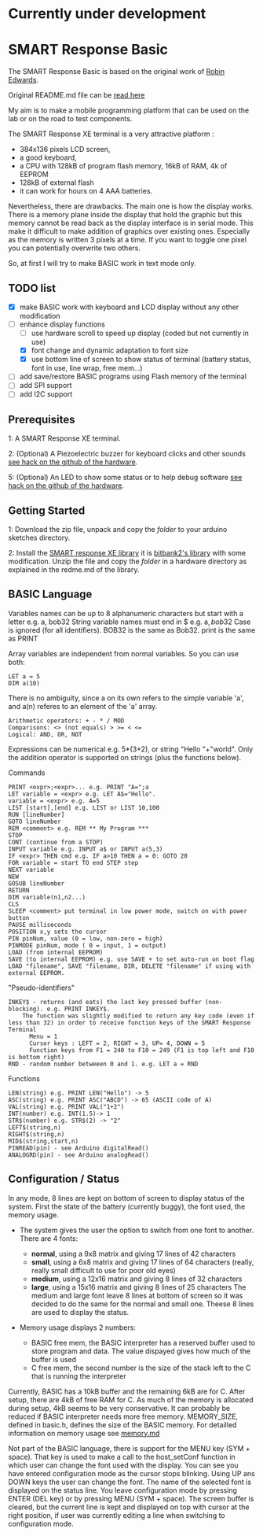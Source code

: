 
# Currently under development

SMART Response Basic
=============

The SMART Response Basic is based on the original work of [Robin Edwards](https://github.com/robinhedwards/ArduinoBASIC).

Original README.md file can be [read here](README_original.md)

My aim is to make a mobile programming platform that can be used on the lab or on the road to test components.

The SMART Response XE terminal is a very attractive platform :
* 384x136 pixels LCD screen,
* a good keyboard,
* a CPU with 128kB of program flash memory, 16kB of RAM, 4k of EEPROM
* 128kB of external flash
* it can work for hours on 4 AAA batteries.

Nevertheless, there are drawbacks. The main one is how the display works. There is a memory plane inside the display that hold the graphic but this memory cannot be read back as the display interface is in serial mode. This make it difficult to make addition of graphics over existing ones. Especially as the memory is written 3 pixels at a time. If you want to toggle one pixel you can potentially overwrite two others.

So, at first I will try to make BASIC work in text mode only.

TODO list
----------
- [x] make BASIC work with keyboard and LCD display without any other modification
- [ ] enhance display functions
  - [ ] use hardware scroll to speed up display (coded but not currently in use)
  - [x] font change and dynamic adaptation to font size
  - [x] use bottom line of screen to show status of terminal (battery status, font in use, line wrap, free mem...)
- [ ] add save/restore BASIC programs using Flash memory of the terminal
- [ ] add SPI support
- [ ] add I2C support

Prerequisites
-------------
1: A SMART Response XE terminal.

2: (Optional) A Piezoelectric buzzer for keyboard clicks and other sounds [see hack on the github of the hardware](https://github.com/fdufnews/SMART-Response-XE-schematics).

5: (Optional) An LED to show some status or to help debug software [see hack on the github of the hardware](https://github.com/fdufnews/SMART-Response-XE-schematics).

Getting Started
---------------
1: Download the zip file, unpack and copy the *folder* to your arduino sketches directory.

2: Install the [SMART response XE library](https://github.com/fdufnews/SMART-Response-XE-Low_level) it is [bitbank2's library](https://github.com/bitbank2/SmartResponseXE) with some modification. Unzip the file and copy the *folder* in a hardware directory as explained in the redme.md of the library.


BASIC Language
--------------
Variables names can be up to 8 alphanumeric characters but start with a letter e.g. a, bob32
String variable names must end in $ e.g. a$, bob32$
Case is ignored (for all identifiers). BOB32 is the same as Bob32. print is the same as PRINT

Array variables are independent from normal variables. So you can use both:
```
LET a = 5
DIM a(10)
```
There is no ambiguity, since a on its own refers to the simple variable 'a', and a(n) referes to an element of the 'a' array.

```
Arithmetic operators: + - * / MOD
Comparisons: <> (not equals) > >= < <=
Logical: AND, OR, NOT
```

Expressions can be numerical e.g. 5*(3+2), or string "Hello "+"world".
Only the addition operator is supported on strings (plus the functions below).

Commands
```
PRINT <expr>;<expr>... e.g. PRINT "A=";a
LET variable = <expr> e.g. LET A$="Hello".
variable = <expr> e.g. A=5
LIST [start],[end] e.g. LIST or LIST 10,100
RUN [lineNumber]
GOTO lineNumber
REM <comment> e.g. REM ** My Program ***
STOP
CONT (continue from a STOP)
INPUT variable e.g. INPUT a$ or INPUT a(5,3)
IF <expr> THEN cmd e.g. IF a>10 THEN a = 0: GOTO 20
FOR variable = start TO end STEP step
NEXT variable
NEW
GOSUB lineNumber
RETURN
DIM variable(n1,n2...)
CLS
SLEEP <comment> put terminal in low power mode, switch on with power button
PAUSE milliseconds
POSITION x,y sets the cursor
PIN pinNum, value (0 = low, non-zero = high)
PINMODE pinNum, mode ( 0 = input, 1 = output)
LOAD (from internal EEPROM)
SAVE (to internal EEPROM) e.g. use SAVE + to set auto-run on boot flag
LOAD "filename", SAVE "filename, DIR, DELETE "filename" if using with external EEPROM.
```

"Pseudo-identifiers"
```
INKEY$ - returns (and eats) the last key pressed buffer (non-blocking). e.g. PRINT INKEY$.
    The function was slightly modified to return any key code (even if less than 32) in order to receive function keys of the SMART Response Terminal
      Menu = 1
      Cursor keys : LEFT = 2, RIGHT = 3, UP= 4, DOWN = 5
      Function keys from F1 = 240 to F10 = 249 (F1 is top left and F10 is bottom right)
RND - random number betweeen 0 and 1. e.g. LET a = RND
```

Functions
```
LEN(string) e.g. PRINT LEN("Hello") -> 5
ASC(string) e.g. PRINT ASC("ABCD") -> 65 (ASCII code of A)
VAL(string) e.g. PRINT VAL("1+2")
INT(number) e.g. INT(1.5)-> 1
STR$(number) e.g. STR$(2) -> "2"
LEFT$(string,n)
RIGHT$(string,n)
MID$(string,start,n)
PINREAD(pin) - see Arduino digitalRead()
ANALOGRD(pin) - see Arduino analogRead()
```

Configuration / Status
-------------
In any mode, 8 lines are kept on bottom of screen to display status of the system.
First the state of the battery (currently buggy), the font used, the memory usage.
* The system gives the user the option to switch from one font to another. There are 4 fonts:
	* **normal**, using a 9x8 matrix and giving 17 lines of 42 characters
	* **small**, using a 6x8 matrix and giving 17 lines of 64 characters (really, really small difficult to use for poor old eyes)
	* **medium**, using a 12x16 matrix and giving 8 lines of 32 characters
	* **large**, using a 15x16 matrix and giving 8 lines of 25 characters
The medium and large font leave 8 lines at bottom of screen so it was decided to do the same for the normal and small one. Theese 8 lines are used to display the status.

* Memory usage displays 2 numbers:
	* BASIC free mem, the BASIC interpreter has a reserved buffer used to store program and data. The value dispayed gives how much of the buffer is used
	* C free mem, the second number is the size of the stack left to the C that is running the interpreter

Currently, BASIC has a 10kB buffer and the remaining 6kB are for C. After setup, there are 4kB of free RAM for C. As much of the memory is allocated during setup, 4kB seems to be very conservative. It can probably be reduced if BASIC interpreter needs more free memory. MEMORY_SIZE, defined in basic.h, defines the size of the BASIC memory. For detailled information on memory usage see [memory.md](memory.md)

Not part of the BASIC language, there is support for the MENU key (SYM + space).
That key is used to make a call to the host_setConf function in which user can change the font used with the display.
You can see you have entered configuration mode as the cursor stops blinking. Using UP ans DOWN keys the user can change the font. The name of the selected font is displayed on the status line.
You leave configuration mode by pressing ENTER (DEL key) or by pressing MENU (SYM + space).
The screen buffer is cleared, but the current line is kept and displayed on top with cursor at the right position, if user was currently editing a line when switching to configuration mode.
